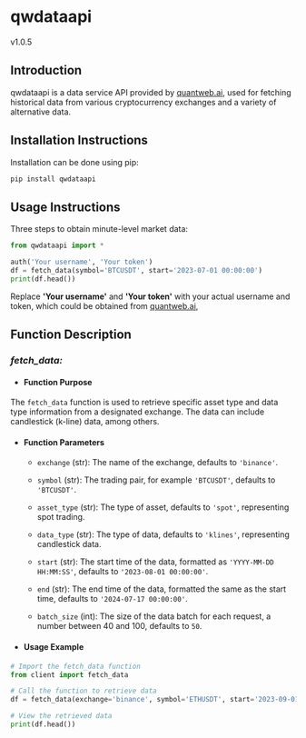 # qwdataapi 

v1.0.5



## Introduction

qwdataapi is a data service API provided by [quantweb.ai](https://www.quantweb3.ai), used for fetching historical data from various cryptocurrency exchanges and a variety of alternative data.



## Installation Instructions

Installation can be done using pip:

```bash
pip install qwdataapi
```



## Usage Instructions

Three steps to obtain minute-level market data:

```python
from qwdataapi import *

auth('Your username', 'Your token')
df = fetch_data(symbol='BTCUSDT', start='2023-07-01 00:00:00')
print(df.head())
```

Replace **'Your username'** and **'Your token'** with your actual username and token, which could be obtained from [quantweb.ai](https://www.quantweb3.ai), 



## Function Description



### ***fetch_data:***

- #### Function Purpose

The `fetch_data` function is used to retrieve specific asset type and data type information from a designated exchange. The data can include candlestick (k-line) data, among others.



- #### Function Parameters
  - `exchange` (str): The name of the exchange, defaults to `'binance'`.

  - `symbol` (str): The trading pair, for example `'BTCUSDT'`, defaults to `'BTCUSDT'`.

  - `asset_type` (str): The type of asset, defaults to `'spot'`, representing spot trading.

  - `data_type` (str): The type of data, defaults to `'klines'`, representing candlestick data.

  - `start` (str): The start time of the data, formatted as `'YYYY-MM-DD HH:MM:SS'`, defaults to `'2023-08-01 00:00:00'`.

  - `end` (str): The end time of the data, formatted the same as the start time, defaults to `'2024-07-17 00:00:00'`.

  - `batch_size` (int): The size of the data batch for each request, a number between 40 and 100, defaults to `50`.

    

- #### Usage Example

```python
# Import the fetch_data function
from client import fetch_data

# Call the function to retrieve data
df = fetch_data(exchange='binance', symbol='ETHUSDT', start='2023-09-01 00:00:00', end='2023-09-30 23:59:59')

# View the retrieved data
print(df.head())
```

```

